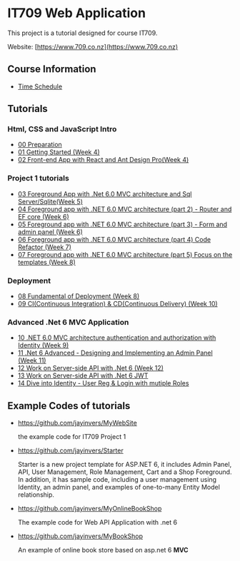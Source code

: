 # IT709 Web Application

This project is a tutorial designed for course IT709.

Website: [https://www.709.co.nz](https://www.709.co.nz)

## Course Information

- [Time Schedule](TIMESCHEDULE.md)

## Tutorials

### Html, CSS and JavaScript Intro

- [00 Preparation](Tutorials/00_preparation.md)
- [01 Getting Started (Week 4)](Tutorials/01_getting_started.md)
- [02 Front-end App with React and Ant Design Pro(Week 4)](Tutorials/02_frontend_with_react_antd_pro.md)

### Project 1 tutorials

- [03 Foreground App with .Net 6.0 MVC architecture and Sql Server/Sqlite(Week 5)](Tutorials/03_foreground_app_with_net_6_mvc_architecture_and_sql_server_sqlite.md)
- [04 Foreground app with .NET 6.0 MVC architecture (part 2) - Router and EF core (Week 6)](Tutorials/04_foreground_app_with_net_6_mvc_architecture_router_ef_core.md)
- [05 Foreground app with .NET 6.0 MVC architecture (part 3) - Form and admin panel (Week 6)](Tutorials/05_foreground_app_with_net_6_mvc_architecture_form.md)
- [06 Foreground app with .NET 6.0 MVC architecture (part 4) Code Refactor (Week 7)](Tutorials/06_foreground_app_with_net_6_mvc_architecture_code_refactor.md)
- [07 Foreground app with .NET 6.0 MVC architecture (part 5) Focus on the templates (Week 8)](Tutorials/07_foreground_app_with_net_6_mvc_architecture_focus_on_the_templates.md)

### Deployment

- [08 Fundamental of Deployment (Week 8)](Tutorials/08_fundamental_of_deployment.md)
- [09 CI(Continuous Integration) & CD(Continuous Delivery) (Week 10)](Tutorials/11_cd_ci_deployment.md)

### Advanced .Net 6 MVC Application

- [10 .NET 6.0 MVC architecture authentication and authorization with Identity (Week 9)](Tutorials/09_net_mvc_indentity.md)
- [11 .Net 6 Advanced - Designing and Implementing an Admin Panel (Week 11)](Tutorials/09_adv_net6_admin_panel.md)
- [12 Work on Server-side API with .Net 6 (Week 12)](Tutorials/13_web_api_app.md)
- [13 Work on Server-side API with .Net 6 JWT](Tutorials/14_web_api_app_2.md)
- [14 Dive into Identity - User Reg & Login with mutiple Roles](Tutorials/15_dive_into_identity.md)

## Example Codes of tutorials

- <https://github.com/jayinvers/MyWebSite>
  
  the example code for IT709 Project 1

- <https://github.com/jayinvers/Starter>
  
  Starter is a new project template for ASP.NET 6, it includes Admin Panel, API, User Management, Role Management, Cart and a Shop Foreground. In addition, it has sample code, including a user management using Identity, an admin panel, and examples of one-to-many Entity Model relationship.

- <https://github.com/jayinvers/MyOnlineBookShop>

  The example code for Web API Application with .net 6

- <https://github.com/jayinvers/MyBookShop>
  
  An example of online book store based on asp.net 6 **MVC**

